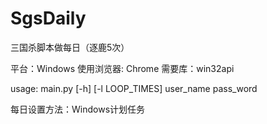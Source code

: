 # SgsDaily
三国杀脚本做每日（逐鹿5次）

平台：Windows
使用浏览器: Chrome
需要库：win32api

usage: main.py [-h] [-l LOOP_TIMES] user_name pass_word

每日设置方法：Windows计划任务
